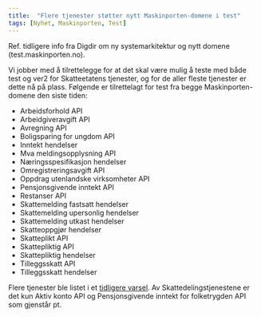 ```yaml
---
title:  "Flere tjenester støtter nytt Maskinporten-domene i test"
tags: [Nyhet, Maskinporten, Test]
---
```


Ref. tidligere info fra Digdir om ny systemarkitektur og nytt domene (test.maskinporten.no).

Vi jobber med å tilrettelegge for at det skal være mulig å teste med både test og ver2 for Skatteetatens tjenester, og for de aller fleste tjenester er dette nå på plass.
Følgende er tilrettelagt for test fra begge Maskinporten-domene den siste tiden:
* Arbeidsforhold API
* Arbeidgiveravgift API
* Avregning API
* Boligsparing for ungdom API
* Inntekt hendelser
* Mva meldingsopplysning API
* Næringsspesifikasjon hendelser
* Omregistreringsavgift API
* Oppdrag utenlandske virksomheter API
* Pensjonsgivende inntekt API
* Restanser API
* Skattemelding fastsatt hendelser
* Skattemelding upersonlig hendelser
* Skattemelding utkast hendelser
* Skatteoppgjør hendelser
* Skatteplikt API
* Skattepliktig API
* Skattepliktig hendelser
* Tilleggsskatt API
* Tilleggsskatt hendelser

Flere tjenester ble listet i et [tidligere varsel](2023-03-07-nytt-domene.md).
Av Skattedelingstjenestene er det kun Aktiv konto API og Pensjonsgivende inntekt for folketrygden API som gjenstår pt.

